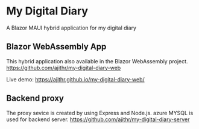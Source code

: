 # My Digital Diary
A Blazor MAUI hybrid application for my digital diary

## Blazor WebAssembly App

This hybrid application also available in the Blazor WebAssembly project.
https://github.com/ajithr/my-digital-diary-web

Live demo: https://ajithr.github.io/my-digital-diary-web/

## Backend proxy
The proxy sevice is created by using Express and Node.js. azure MYSQL is used for backend server.
https://github.com/ajithr/my-digital-diary-server
